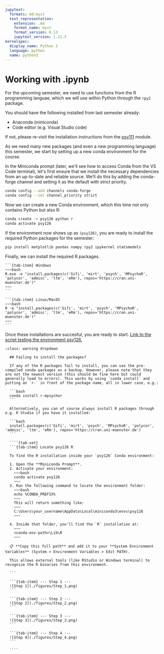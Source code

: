 ```yaml
---
jupytext:
  formats: md:myst
  text_representation:
    extension: .md
    format_name: myst
    format_version: 0.13
    jupytext_version: 1.11.5
kernelspec:
  display_name: Python 3
  language: python
  name: python3
---
```


# <i class="fa-solid fa-earth-europe"></i> Working with .ipynb

For the upcoming semester, we need to use functions from the R programming languae, which we will use within Python through the `rpy2` package.

You should have the following installed from last semester already:

- Anaconda (miniconda)
- Code editor (e.g. Visual Studio code)

If not, please re-visit the installation instructions from the [psy111](https://mibur1.github.io/psy111/book/introduction/1_Setup/0_Introduction.html) module.

As we need many new packages (and even a new programming language) this semester, we start by setting up a new conda environment for the course. 

In the Miniconda prompt (later, we'll see how to access Conda from the VS Code terminal), let's first ensure that we install the necessary dependencies from an up-to-date and reliable source. We’ll do this by adding the conda-forge channel and setting it as the default with strict priority.

```bash
conda config --add channels conda-forge
conda config --set channel_priority strict
```

Now we can create a new Conda environment, which this time not only contains Python but also R:


```bash
conda create -n psy126 python r
conda activate psy126
```

If the environment now shows up as `(psy126)`, you are ready to install the required Python packages for the semester:

```bash
pip install matplotlib pandas numpy rpy2 ipykernel statsmodels
```

Finally, we can install the required R packages.


````{tab-set}
```{tab-item} Windows
~~~bash
R.exe -e "install.packages(c('Gifi', 'mirt', 'psych', 'MPsychoR', 'polycor', 'admisc', 'ltm', 'eRm'), repos='https://cran.uni-muenster.de')"
~~~
```

```{tab-item} Linux/MacOS
~~~bash
R -e "install.packages(c('Gifi', 'mirt', 'psych', 'MPsychoR', 'polycor', 'admisc', 'ltm', 'eRm'), repos='https://cran.uni-muenster.de')"
~~~
```
````

Once these installations are succesful, you are ready to start.
[Link to the script testing the environment psy126.](https://elearning.uni-oldenburg.de/dispatch.php/course/files/index/fb7cffb2862814204658237b158e2baf?cid=8d69f333772c13bb395a1419339af627)


`````{admonition} 🔧 Potential Issues
:class: warning dropdown

  ## Failing to install the packages?

  If any of the R packages fail to install, you can use the pre-compiled conda packages as a backup. However, please note that they are not the newest version (this should be fine here but could generally lead to errors). This works by using `conda install` and putting an `r-` in front of the package name, all in lower case, e.g.:

  ```bash
  conda install r-mpsychor
  ```

  Alternatively, you can of course always install R packages through e.g. R Studio if you have it installed:

  ```bash
  install.packages(c('Gifi', 'mirt', 'psych', 'MPsychoR', 'polycor', 'admisc', 'ltm', 'eRm'), repos='https://cran.uni-muenster.de')
  ```

  ````{tab-set}
  ```{tab-item} Locate psy126 R

  To find the R installation inside your `psy126` Conda environment:

  1. Open the **Miniconda Prompt**.
  2. Activate your environment:
    ~~~bash
    conda activate psy126
    ~~~
  3. Run the following command to locate the environment folder:
    ~~~bash
    echo %CONDA_PREFIX%
    ~~~
    This will return something like:
    ~~~
    C:\Users\your_username\AppData\Local\miniconda3\envs\psy126
    ~~~

  4. Inside that folder, you'll find the `R` installation at:
    ~~~
    <conda-env-path>\Lib\R
    ~~~

  📋 **Copy this full path** and add it to your **System Environment Variables** (System > Environment Variables > Edit PATH).

  This allows external tools (like RStudio or Windows terminal) to recognize the R binaries from this environment.

  ```

  ```{tab-item} --- Step 1 ---
  ![Step 1](./figures/Step_1.png)
  ```

  ```{tab-item} --- Step 2 ---
  ![Step 2](./figures/Step_2.png)
  ```

  ```{tab-item} --- Step 3 ---
  ![Step 3](./figures/Step_3.png)
  ```

  ```{tab-item} --- Step 4 ---
  ![Step 4](./figures/Step_4.png)
  ```

  ````

`````
